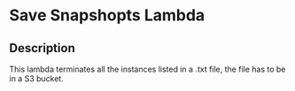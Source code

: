 # Save Snapshopts Lambda

## Description

This lambda terminates all the instances listed in a .txt file, the file has to be in a S3 bucket.  